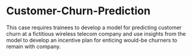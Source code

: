 # Customer-Churn-Prediction
This case requires trainees to develop a model for predicting customer churn at a fictitious wireless telecom company and use insights from the model to develop an incentive plan for enticing would-be churners to remain with company.

